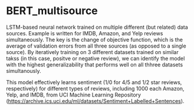 # BERT_multisource
LSTM-based neural network trained on multiple different (but related) data sources. Example is written for IMDB, Amazon, and Yelp reviews simultaneously. The key is the change of objective function, which is the average of validation errors from all three sources (as opposed to a single source). By iteratively training on 3 different datasets trained on similar takss (in this case, positve or negative review), we can identify the model with the highest generalizability that performs well on all thhree datasets simultanously. 

This model effectively learns sentiment (1/0 for 4/5 and 1/2 star reviews, respectively) for different types of reviews, including 1000 each Amazon, Yelp, and IMDB, from UCI Machine Learning Repository (https://archive.ics.uci.edu/ml/datasets/Sentiment+Labelled+Sentences). 
